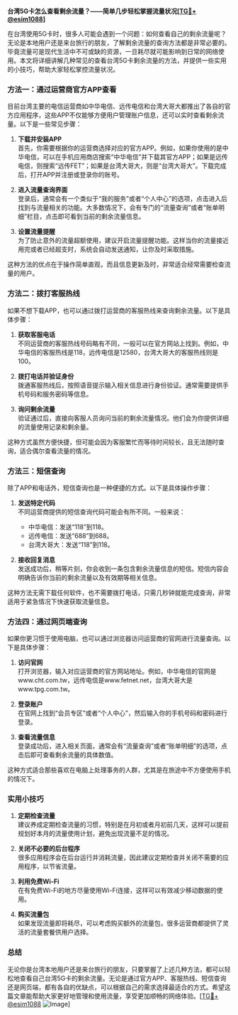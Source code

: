**台湾5G卡怎么查看剩余流量？——简单几步轻松掌握流量状况[[TG💪+ @esim1088](https://t.me/s/esim1088)]**

在台湾使用5G卡时，很多人可能会遇到一个问题：如何查看自己的剩余流量呢？无论是本地用户还是来台旅行的朋友，了解剩余流量的查询方法都是非常必要的。毕竟流量可是现代生活中不可或缺的资源，一旦耗尽就可能影响到日常的网络使用。本文将详细讲解几种常见的查看台湾5G卡剩余流量的方法，并提供一些实用的小技巧，帮助大家轻松掌控流量状况。

### 方法一：通过运营商官方APP查看

目前台湾主要的电信运营商如中华电信、远传电信和台湾大哥大都推出了各自的官方应用程序，这些APP不仅能够方便用户管理账户信息，还可以实时查看剩余流量。以下是一些常见步骤：

1. **下载并安装APP**  
   首先，你需要根据你的运营商选择对应的官方APP。例如，如果你使用的是中华电信，可以在手机应用商店搜索“中华电信”并下载其官方APP；如果是远传电信，则搜索“远传FET”；如果是台湾大哥大，则是“台湾大哥大”。下载完成后，打开APP并注册或登录你的账号。

2. **进入流量查询界面**  
   登录后，通常会有一个类似于“我的服务”或者“个人中心”的选项，点击进入后找到与流量相关的功能。大多数情况下，会有专门的“流量查询”或者“账单明细”栏目，点击即可看到当前的剩余流量信息。

3. **设置流量提醒**  
   为了防止意外的流量超额使用，建议开启流量提醒功能。这样当你的流量接近用完或者已经超支时，系统会自动发送通知，让你及时采取措施。

这种方法的优点在于操作简单直观，而且信息更新及时，非常适合经常需要检查流量的用户。

### 方法二：拨打客服热线

如果不想下载APP，也可以通过拨打运营商的客服热线来查询剩余流量。以下是具体步骤：

1. **获取客服电话**  
   不同运营商的客服热线号码略有不同，一般可以在官方网站上找到。例如，中华电信的客服热线是118，远传电信是12580，台湾大哥大的客服热线则是100。

2. **拨打电话并验证身份**  
   拨通客服热线后，按照语音提示输入相关信息进行身份验证。通常需要提供手机号码和服务密码等信息。

3. **询问剩余流量**  
   验证通过后，直接向客服人员询问当前的剩余流量情况。他们会为你提供详细的流量使用记录和剩余量。

这种方式虽然方便快捷，但可能会因为客服繁忙而等待时间较长，且无法随时查询，适合偶尔查看流量的情况。

### 方法三：短信查询

除了APP和电话外，短信查询也是一种便捷的方式。以下是具体操作步骤：

1. **发送特定代码**  
   不同运营商提供的短信查询代码可能会有所不同。一般来说：
   - 中华电信：发送“118”到118。
   - 远传电信：发送“688”到688。
   - 台湾大哥大：发送“118”到118。

2. **接收回复消息**  
   发送成功后，稍等片刻，你会收到一条包含剩余流量信息的短信。短信内容会明确告诉你当前的剩余流量以及有效期等相关信息。

这种方法无需下载任何软件，也不需要拨打电话，只需几秒钟就能完成查询，非常适用于紧急情况下快速获取流量信息。

### 方法四：通过网页端查询

如果你更习惯于使用电脑，也可以通过浏览器访问运营商的官网进行流量查询。以下是具体步骤：

1. **访问官网**  
   打开浏览器，输入对应运营商的官方网站地址。例如，中华电信的官网是www.cht.com.tw，远传电信是www.fetnet.net，台湾大哥大是www.tpg.com.tw。

2. **登录账户**  
   在官网上找到“会员专区”或者“个人中心”，然后输入你的手机号码和密码进行登录。

3. **查看流量信息**  
   登录成功后，进入相关页面，通常会有“流量查询”或者“账单明细”的选项，点击后即可查看剩余流量的具体数值。

这种方式适合那些喜欢在电脑上处理事务的人群，尤其是在旅途中不方便使用手机的情况下。

### 实用小技巧

1. **定期检查流量**  
   建议养成定期检查流量的习惯，特别是在月初或者月初前几天，这样可以提前规划好本月的流量使用计划，避免出现流量不足的情况。

2. **关闭不必要的后台程序**  
   很多应用程序会在后台运行并消耗流量，因此建议定期检查并关闭不需要的应用程序，以节省流量。

3. **利用免费Wi-Fi**  
   在有免费Wi-Fi的地方尽量使用Wi-Fi连接，这样可以有效减少移动数据的使用。

4. **购买流量包**  
   如果发现流量即将耗尽，可以考虑购买额外的流量包，很多运营商都提供了灵活的流量套餐供用户选择。

### 总结

无论你是台湾本地用户还是来台旅行的朋友，只要掌握了上述几种方法，都可以轻松地查看自己台湾5G卡的剩余流量。无论是通过官方APP、客服热线、短信查询还是网页端，都有各自的优缺点，可以根据自己的需求选择最适合的方式。希望这篇文章能帮助大家更好地管理和使用流量，享受更加顺畅的网络体验。[[TG💪+ @esim1088](https://t.me/s/esim1088) ![Image](https://i.postimg.cc/4NQfJmqS/Snipaste-2025-05-13-00-14-12.png)]